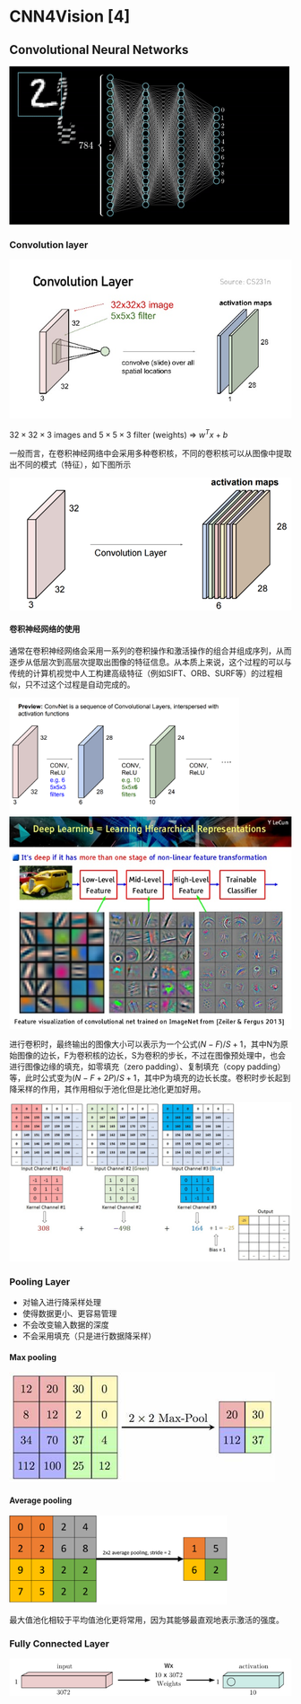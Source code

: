 # CNN4Vision [4]

## Convolutional Neural Networks

<img src="./CNN4Vision [4].assets/1*vlgEOOMh9UcWkRsX7OniJQ.gif" alt="See the source image"  />

### Convolution layer

<img src="./CNN4Vision [4].assets/deep-learning-into-advance-1-image-convnet-27-638.jpg" alt="See the source image"  />

$32\times 32\times 3$ images and $5\times 5\times 3$ filter (weights) $\Rightarrow\ w^Tx + b$ 

一般而言，在卷积神经网络中会采用多种卷积核，不同的卷积核可以从图像中提取出不同的模式（特征），如下图所示

<img src="./CNN4Vision [4].assets/fe7bdaec-36a4-f64e-d521-5981a52b6765.png" alt="See the source image" style="zoom:70%;" />



#### 卷积神经网络的使用

通常在卷积神经网络会采用一系列的卷积操作和激活操作的组合并组成序列，从而逐步从低层次到高层次提取出图像的特征信息。从本质上来说，这个过程的可以与传统的计算机视觉中人工构建高级特征（例如SIFT、ORB、SURF等）的过程相似，只不过这个过程是自动完成的。

<img src="./CNN4Vision [4].assets/Screenshot 2018-05-13 18.15.53.png" alt="See the source image" style="zoom: 40%;" />

<img src="./CNN4Vision [4].assets/yann-le-cun-6-638.jpg" alt="查看源图像" style="zoom: 80%;" />

进行卷积时，最终输出的图像大小可以表示为一个公式$(N-F)/S+1$，其中N为原始图像的边长，F为卷积核的边长，S为卷积的步长，不过在图像预处理中，也会进行图像边缘的填充，如零填充（zero padding）、复制填充（copy padding）等，此时公式变为$(N-F+2P)/S+1$，其中P为填充的边长长度。卷积时步长起到降采样的作用，其作用相似于池化但是比池化更加好用。

<img src="./CNN4Vision [4].assets/1*ciDgQEjViWLnCbmX-EeSrA.gif" alt="查看源图像" style="zoom:80%;" />

### Pooling Layer

- 对输入进行降采样处理
- 使得数据更小、更容易管理
- 不会改变输入数据的深度
- 不会采用填充（只是进行数据降采样）

#### Max pooling

<img src="./CNN4Vision [4].assets/OIP.gaD6SJ6kQNVOclE_WkwLNQHaDF" alt="查看源图像"  />

#### Average pooling

<img src="./CNN4Vision [4].assets/1*q0lk6B6gzvsSQSDn-20zJA.png" alt="查看源图像" style="zoom: 38%;" />

最大值池化相较于平均值池化更将常用，因为其能够最直观地表示激活的强度。

### Fully Connected Layer

<img src="./CNN4Vision [4].assets/fc.jpg" alt="fc"  />

